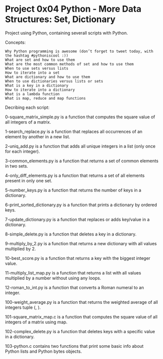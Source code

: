 # Project 0x04 Python - More Data Structures: Set, Dictionary

Project using Python, containing severall scripts with Python.

Concepts:

    Why Python programming is awesome (don’t forget to tweet today, with the hashtag #pythoniscool :))
    What are set and how to use them
    What are the most common methods of set and how to use them
    When to use sets versus lists
    How to iterate into a set
    What are dictionary and how to use them
    When to use dictionaries versus lists or sets
    What is a key in a dictionary
    How to iterate into a dictionary
    What is a lambda function
    What is map, reduce and map functions


Decribing each script:

0-square_matrix_simple.py is a function that computes the square value of all integers of a matrix.

1-search_replace.py is a function that replaces all occurrences of an element by another in a new list.

2-uniq_add.py is a function that adds all unique integers in a list (only once for each integer).

3-common_elements.py is a function that returns a set of common elements in two sets.

4-only_diff_elements.py is a function that returns a set of all elements present in only one set.

5-number_keys.py is a function that returns the number of keys in a dictionary.

6-print_sorted_dictionary.py is a function that prints a dictionary by ordered keys.

7-update_dictionary.py is a function that replaces or adds key/value in a dictionary.

8-simple_delete.py is a function that deletes a key in a dictionary.

9-multiply_by_2.py is a function that returns a new dictionary with all values multiplied by 2.

10-best_score.py is a function that returns a key with the biggest integer value.

11-multiply_list_map.py is a function that returns a list with all values multiplied by a number without using any loops.

12-roman_to_int.py is a function that converts a Roman numeral to an integer.

100-weight_average.py is a function that returns the weighted average of all integers tuple (<score>, <weight>).

101-square_matrix_map.c is a function that computes the square value of all integers of a matrix using map.

102-complex_delete.py is a function that deletes keys with a specific value in a dictionary.

103-python.c contains two functions that print some basic info about Python lists and Python bytes objects.
